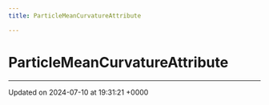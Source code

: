 ```yaml
---
title: ParticleMeanCurvatureAttribute

---
```


# ParticleMeanCurvatureAttribute





-------------------------------

Updated on 2024-07-10 at 19:31:21 +0000